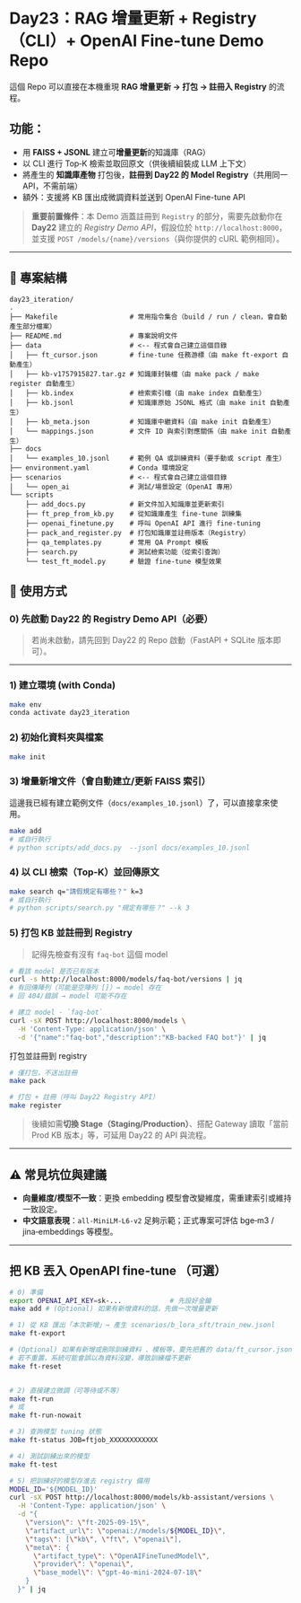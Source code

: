 # Day23：RAG 增量更新 + Registry（CLI）+ OpenAI Fine-tune Demo Repo

這個 Repo 可以直接在本機重現 **RAG 增量更新 → 打包 → 註冊入 Registry** 的流程。

## 功能：

- 用 **FAISS + JSONL** 建立可**增量更新**的知識庫（RAG）
- 以 CLI 進行 Top‑K 檢索並取回原文（供後續組裝成 LLM 上下文）
- 將產生的 **知識庫產物** 打包後，**註冊到 Day22 的 Model Registry**（共用同一 API，不需前端）
- 額外：支援將 KB 匯出成微調資料並送到 OpenAI Fine-tune API

> **重要前置條件**：本 Demo 涵蓋註冊到 `Registry` 的部分，需要先啟動你在 **Day22** 建立的 _Registry Demo API_，假設位於 `http://localhost:8000`，並支援 `POST /models/{name}/versions`（與你提供的 cURL 範例相同）。

---

## 📁 專案結構

```
day23_iteration/
.
├── Makefile                  # 常用指令集合（build / run / clean，會自動產生部分檔案）
├── README.md                 # 專案說明文件
├── data                      # <-- 程式會自己建立這個目錄
│   ├── ft_cursor.json        # fine-tune 任務游標（由 make ft-export 自動產生）
│   ├── kb-v1757915827.tar.gz # 知識庫封裝檔（由 make pack / make register 自動產生）
│   ├── kb.index              # 檢索索引檔（由 make index 自動產生）
│   ├── kb.jsonl              # 知識庫原始 JSONL 格式（由 make init 自動產生）
│   ├── kb_meta.json          # 知識庫中繼資料（由 make init 自動產生）
│   └── mappings.json         # 文件 ID 與索引對應關係（由 make init 自動產生）
├── docs
│   └── examples_10.jsonl     # 範例 QA 或訓練資料（要手動或 script 產生）
├── environment.yaml          # Conda 環境設定
├── scenarios                 # <-- 程式會自己建立這個目錄
│   └── open_ai               # 測試/場景設定（OpenAI 專用）
└── scripts
    ├── add_docs.py           # 新文件加入知識庫並更新索引
    ├── ft_prep_from_kb.py    # 從知識庫產生 fine-tune 訓練集
    ├── openai_finetune.py    # 呼叫 OpenAI API 進行 fine-tuning
    ├── pack_and_register.py  # 打包知識庫並註冊版本（Registry）
    ├── qa_templates.py       # 常用 QA Prompt 模板
    ├── search.py             # 測試檢索功能（從索引查詢）
    └── test_ft_model.py      # 驗證 fine-tune 模型效果
```

## 🚀 使用方式

### 0) 先啟動 Day22 的 **Registry Demo API**（必要）

> 若尚未啟動，請先回到 Day22 的 Repo 啟動（FastAPI + SQLite 版本即可）。

---

### 1) 建立環境 (with Conda)

```bash
make env
conda activate day23_iteration
```

### 2) 初始化資料夾與檔案

```bash
make init
```

### 3) 增量新增文件（會自動建立/更新 FAISS 索引）

這邊我已經有建立範例文件（`docs/examples_10.jsonl`）了，可以直接拿來使用。

```bash
make add
# 或自行執行
# python scripts/add_docs.py  --jsonl docs/examples_10.jsonl
```

### 4) 以 CLI 檢索（Top‑K）並回傳原文

```bash
make search q="請假規定有哪些？" k=3
# 或自行執行
# python scripts/search.py "規定有哪些？" --k 3
```

### 5) 打包 KB 並註冊到 Registry

> 記得先檢查有沒有 `faq-bot` 這個 model

```bash
# 看該 model 是否已有版本
curl -s http://localhost:8000/models/faq-bot/versions | jq
# 有回傳陣列（可能是空陣列 []）→ model 存在
# 回 404/錯誤 → model 可能不存在

# 建立 model - `faq-bot`
curl -sX POST http://localhost:8000/models \
  -H 'Content-Type: application/json' \
  -d '{"name":"faq-bot","description":"KB-backed FAQ bot"}' | jq
```

打包並註冊到 registry

```bash
# 僅打包，不送出註冊
make pack

# 打包 + 註冊（呼叫 Day22 Registry API）
make register
```

> 後續如需**切換 Stage（Staging/Production）**、搭配 Gateway 讀取「當前 Prod KB 版本」等，可延用 Day22 的 API 與流程。

---

## ⚠️ 常見坑位與建議

- **向量維度/模型不一致**：更換 embedding 模型會改變維度，需重建索引或維持一致設定。
- **中文語意表現**：`all-MiniLM-L6-v2` 足夠示範；正式專案可評估 bge‑m3 / jina‑embeddings 等模型。

---

## 把 KB 丟入 OpenAPI fine-tune （可選）

```bash
# 0) 準備
export OPENAI_API_KEY=sk-...            # 先設好金鑰
make add # (Optional) 如果有新增資料的話，先做一次增量更新

# 1) 從 KB 匯出「本次新增」→ 產生 scenarios/b_lora_sft/train_new.jsonl
make ft-export

# (Optional) 如果有新增或刪除訓練資料 、模板等，要先把舊的 data/ft_cursor.json 重置
# 若不重置，系統可能會誤以為資料沒變，導致訓練檔不更新
make ft-reset


# 2) 直接建立微調（可等待或不等）
make ft-run
# 或
make ft-run-nowait

# 3) 查詢模型 tuning 狀態
make ft-status JOB=ftjob_XXXXXXXXXXXX

# 4) 測試訓練出來的模型
make ft-test

# 5) 把訓練好的模型存進去 registry 備用
MODEL_ID='${MODEL_ID}'
curl -sX POST http://localhost:8000/models/kb-assistant/versions \
  -H 'Content-Type: application/json' \
  -d "{
    \"version\": \"ft-2025-09-15\",
    \"artifact_url\": \"openai://models/${MODEL_ID}\",
    \"tags\": [\"kb\", \"ft\", \"openai\"],
    \"meta\": {
      \"artifact_type\": \"OpenAIFineTunedModel\",
      \"provider\": \"openai\",
      \"base_model\": \"gpt-4o-mini-2024-07-18\"
    }
  }" | jq

```
